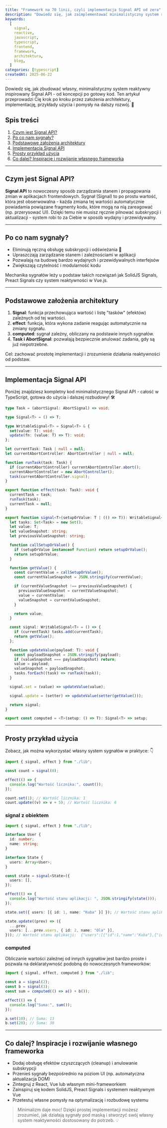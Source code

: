 ```yaml
---
title: "Framework na 70 linii, czyli implementacja Signal API od zera"
description: "Dowiedz się, jak zaimplementować minimalistyczny system reaktywny (Signal API) w JavaScript/TypeScript w mniej niż 70 liniach kodu. Praktyczny przewodnik krok po kroku."
keywords:
  [
    signal,
    reactive,
    javascript,
    typescript,
    frontend,
    framework,
    architektura,
    blog,
  ]
categories: [typescript]
createdAt: 2025-06-22
---
```


Dowiedz się, jak zbudować własny, minimalistyczny system reaktywny inspirowany Signal API - od koncepcji po gotowy kod. Ten artykuł przeprowadzi Cię krok po kroku przez założenia architektury, implementację, przykłady użycia i pomysły na dalszy rozwój. 🚦

## Spis treści

1. [Czym jest Signal API?](#czym-jest-signal-api)
2. [Po co nam sygnały?](#po-co-nam-sygnały)
3. [Podstawowe założenia architektury](#podstawowe-założenia-architektury)
4. [Implementacja Signal API](#implementacja-signal-api)
5. [Prosty przykład użycia](#prosty-przykład-użycia)
6. [Co dalej? Inspiracje i rozwijanie własnego frameworka](#co-dalej-inspiracje-i-rozwijanie-własnego-frameworka)

---

## Czym jest Signal API?

**Signal API** to nowoczesny sposób zarządzania stanem i propagowania zmian w aplikacjach frontendowych. Sygnał (Signal) to po prostu wartość, która jest obserwowalna - każda zmiana tej wartości automatycznie powiadamia powiązane fragmenty kodu, które mogą na nią zareagować (np. przerysować UI). Dzięki temu nie musisz ręcznie pilnować subskrypcji i aktualizacji - system robi to za Ciebie w sposób wydajny i przewidywalny.

---

## Po co nam sygnały?

- Eliminują ręczną obsługę subskrypcji i odświeżania 🔄
- Upraszczają zarządzanie stanem i zależnościami w aplikacji
- Pozwalają na budowę bardzo wydajnych i przewidywalnych interfejsów
- Zwiększają czytelność i modularność kodu

Mechanika sygnałów leży u podstaw takich rozwiązań jak SolidJS Signals, Preact Signals czy system reaktywności w Vue.js.

---

## Podstawowe założenia architektury

1. **Signal**: funkcja przechowująca wartość i listę "tasków" (efektów) zależnych od tej wartości.
2. **effect**: funkcja, która wykona zadanie reagując automatycznie na zmiany sygnału.
3. **computed**: sygnał zależny, obliczany na podstawie innych sygnałów.
4. **Task i AbortSignal**: pozwalają bezpiecznie anulować zadania, gdy są już niepotrzebne.

Cel: zachować prostotę implementacji i zrozumienie działania reaktywności od podstaw.

---

## Implementacja Signal API

Poniżej znajdziesz kompletny kod minimalistycznego Signal API - całość w TypeScript, gotowa do użycia i dalszej rozbudowy! 🛠️

```typescript
type Task = (abortSignal: AbortSignal) => void;

type Signal<T> = () => T;

type WritableSignal<T> = Signal<T> & {
  set(value: T): void;
  update(fn: (value: T) => T): void;
};

let currentTask: Task | null = null;
let currentAbortController: AbortController | null = null;

function runTask(task: Task) {
  if (currentAbortController) currentAbortController.abort();
  currentAbortController = new AbortController();
  task(currentAbortController.signal);
}

export function effect(task: Task): void {
  currentTask = task;
  runTask(task);
  currentTask = null;
}

export function signal<T>(setupOrValue: T | (() => T)): WritableSignal<T> {
  let tasks: Set<Task> = new Set();
  let value: T;
  let valueSnapshot: string;
  let previousValueSnapshot: string;

  function callSetupOrValue() {
    if (setupOrValue instanceof Function) return setupOrValue();
    return setupOrValue;
  }

  function getValue() {
    const currentValue = callSetupOrValue();
    const currentValueSnapshot = JSON.stringify(currentValue);

    if (currentValueSnapshot !== previousValueSnapshot) {
      previousValueSnapshot = currentValueSnapshot;
      value = currentValue;
      valueSnapshot = currentValueSnapshot;
    }

    return value;
  }

  const signal: WritableSignal<T> = () => {
    if (currentTask) tasks.add(currentTask);
    return getValue();
  };

  function updateValue(payload: T): void {
    const payloadSnapshot = JSON.stringify(payload);
    if (valueSnapshot === payloadSnapshot) return;
    value = payload;
    valueSnapshot = payloadSnapshot;
    tasks.forEach((task) => runTask(task));
  }

  signal.set = (value) => updateValue(value);

  signal.update = (setter) => updateValue(setter(getValue()));

  return signal;
}

export const computed = <T>(setup: () => T): Signal<T> => setup;
```

---

## Prosty przykład użycia

Zobacz, jak można wykorzystać własny system sygnałów w praktyce: 👇

```typescript
import { signal, effect } from "./lib";

const count = signal(0);

effect(() => {
  console.log("Wartość licznika:", count());
});

count.set(1); // Wartość licznika: 1
count.update((v) => v + 5); // Wartość licznika: 6
```

### signal z obiektem

```typescript
import { signal, effect } from "./lib";

interface User {
  id: number;
  name: string;
}

interface State {
  users: Array<User>;
}

const state = signal<State>({
  users: [],
});

effect(() => {
  console.log("Wartość stanu aplikacji: ", JSON.stringify(state()));
});

state.set({ users: [{ id: 1, name: "Kuba" }] }); // Wartość stanu aplikacji:  {"users":[{"id":1,"name":"Kuba"}]}

state.update((prev) => ({
  ...prev,
  users: [...prev.users, { id: 2, name: "Ola" }],
})); // Wartość stanu aplikacji:  {"users":[{"id":1,"name":"Kuba"},{"id":2,"name":"Ola"}]}
```

### computed

Obliczanie wartości zależnej od innych sygnałów jest bardzo proste i pozwala na deklaratywność podobną do nowoczesnych frameworków:

```typescript
import { signal, effect, computed } from "./lib";

const a = signal(2);
const b = signal(3);
const sum = computed(() => a() + b());

effect(() => {
  console.log("Suma:", sum());
});

a.set(10); // Suma: 13
b.set(20); // Suma: 30
```

---

## Co dalej? Inspiracje i rozwijanie własnego frameworka

- Dodaj obsługę efektów czyszczących (cleanup) i anulowanie subskrypcji
- Przenieś sygnały bezpośrednio na poziom UI (np. automatyczna aktualizacja DOM)
- Zintegruj z React, Vue lub własnym mini-frameworkiem
- Zainspiruj się kodem SolidJS, Preact Signals i systemem reaktywnym Vue
- Przetestuj własne pomysły na optymalizację i rozbudowę systemu

> Minimalizm daje moc! Dzięki prostej implementacji możesz zrozumieć, jak działają sygnały pod maską i stworzyć swój własny system reaktywności dostosowany do potrzeb. 💡
